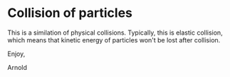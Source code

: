 # Collision of particles

This is a similation of physical collisions. Typically, this is elastic collision, which means that kinetic energy of particles won't be lost after collision.

Enjoy,

Arnold
